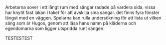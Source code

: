 Arbetarna sover i ett långt rum med sängar radade på vardera sida, vissa har knytit fast lakan i taket för att avskilja sina sängar. det finns fyra fönster längst med en väggen. Spelarna kan rulla undersökning för att lista ut vilken säng som är Hugos, genom att läsa hans namn på kläderna och egendomarna som ligger utspridda runt sängen.


TESTESTEST